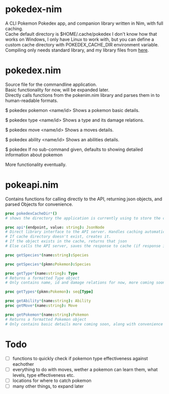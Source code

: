 # pokedex-nim
A CLI Pokemon Pokedex app, and companion library written in Nim, with full caching.<br>
Cache default directory is $HOME/.cache/pokedex
I don't know how that works on Windows, I only have Linux to work with, but you can define a custom cache directory with POKEDEX_CACHE_DIR environment variable.
Compiling only needs standard library, and my library files from [here](https://github.com/Kaiz0r/nim-libs).

# pokedex.nim
Source file for the commandline application.<br>
Basic functionality for now, will be expanded later.<br>
Directly calls functions from the pokenim.nim library and parses them in to human-readable formats.

$ pokedex pokemon <name/id>
Shows a pokemon basic details.

$ pokedex type <name/id>
Shows a type and its damage relations. 

$ pokedex move <name/id>
Shows a moves details.

$ pokedex ability <name/id>
Shows an abilities details.

$ pokedex <pokemon name>
If no sub-command given, defaults to showing detailed information about pokemon

More functionality eventually.

# pokeapi.nim
Contains functions for calling directly to the API, returning json objects, and parsed Objects for convenience.

```nim
proc pokedexCacheDir*()
# shows the directory the application is currently using to store the cached json files (and sprites, when i get around to that)

proc api*(endpoint, value: string): JsonNode
# Direct library interface to the API server. Handles caching automatically.
# If cache directory doesn't exist, creates it.
# If the object exists in the cache, returns that json
# Else calls the API server, saves the response to cache (if response is found), then returns that.

proc getSpecies*(name:string):Species

proc getSpecies*(pkmn:Pokemon):Species

proc getType*(name:string): Type
# Returns a formatted Type object
# Only contains name, id and damage relations for now, more coming soon, along with convenience and wrapper functions.

proc getTypes*(pkmn:Pokemon): seq[Type]

proc getAbility*(name:string): Ability
proc getMove*(name:string): Move

proc getPokemon*(name:string):Pokemon
# Returns a formatted Pokemon object
# Only contains basic details more coming soon, along with convenience and wrapper functions.
```

# Todo
- [ ] functions to quickly check if pokemon type effectiveness against eachother
- [ ] everything to do with moves, wether a pokemon can learn them, what levels, type effectiveness etc.
- [ ] locations for where to catch pokemon
- [ ] many other things, to expand later
